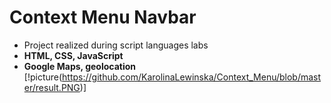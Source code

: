 # Context Menu Navbar
* Project realized during script languages labs
* **HTML, CSS, JavaScript**
* **Google Maps, geolocation**
[!picture(https://github.com/KarolinaLewinska/Context_Menu/blob/master/result.PNG)]

